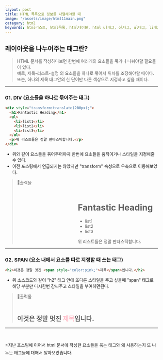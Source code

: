 ```yaml
---
layout: post
title: HTML 목록으로 정보를 나열해야할 때
image: "/assets/image/html11main.png"
category: html
keywords: html리스트, html목록, html테이블, html ul태그, ol태그, ul태그, li태그, digitopia01
---
```


<h2 class="posth2"> 레이아웃을 나누어주는 태그란? </h2>

> HTML 문서를 작성하다보면 한번에 여러개의 요소들을 묶거나 나눠야할 필요들이 있다.<br>
> 예로, 제목-리스트-설명 의 요소들을 하나로 묶어서 위치를 조정해야할 때이다.<br>
> 또는, 하나의 제목 태그안의 한 단어만 다른 색상으로 지정하고 싶을 때이다.

<hr>

<h3 class="post__h3__style">
<span class="post__htag__numbering">01.</span> DIV (요소들을 하나로 묶어주는 태그)
</h3>

```html
<div style="transform:translate(200px);">
  <h1>Fantastic Heading</h1>
  <ul>
    <li>list1</li>
    <li>list2</li>
    <li>list3</li>
  </ul>
  <p>위 리스트들은 정말 판타스틱합니다.</p>
</div>
```

- 위와 같이 요소들을 묶어주어야지 한번에 요소들을 움직이거나 스타일을 지정해줄 수 있다.
- 이전 포스팅에서 언급되지는 않았지만 "transform" 속성으로 우측으로 이동해보았다.

> &#128205;출력물
> <br><br>
>
> <div style="transform:translate(200px);">
> <h1>Fantastic Heading</h1>
>  <ul>
>   <li>list1</li>
>   <li>list2</li>
>  <li>list3</li>
> </ul>
> <p>위 리스트들은 정말 판타스틱합니다.</p>
> </div>

<hr>

<h3 class="post__h3__style">
<span class="post__htag__numbering">02.</span> SPAN (요소 내에서 요소를 따로 지정할 때 쓰는 태그)
</h3>

```html
<h2>이것은 정말 멋진 <span style="color:pink;">제목</span>입니다.</h2>
```

- 위 소스코드와 같이 "h2" 태그 안에 또다른 스타일을 주고 싶을때 "span" 태그로 해당 부분만 다시한번 감싸주고 스타일을 부여하면된다.

> &#128205;출력물
> <br><br>
>
> <h2>이것은 정말 멋진 <span style="color:pink;">제목</span>입니다.</h2>

<hr>

<!-- <h3 class="post__h3__style">
<span class="post__htag__numbering">Tips.</span>
</h3>

<hr> -->

<br>

⭐️지난 포스팅에 이어서 html 문서에 작성한 요소들을 묶는 태그와 왜 사용하는지 또 나누는 태그들에 대해서 알아보았습니다.
